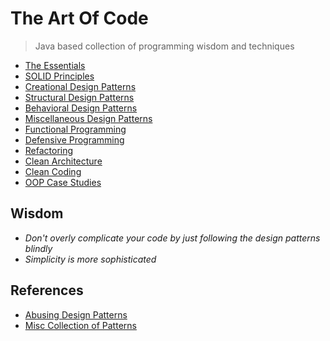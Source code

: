 # The Art Of Code

> Java based collection of programming wisdom and techniques

- [The Essentials](./design-pattern-essentials)
- [SOLID Principles](./solid-design-principles)
- [Creational Design Patterns](./creational-design-patterns)
- [Structural Design Patterns](./structural-design-patterns)
- [Behavioral Design Patterns](./behavorial-design-patterns)
- [Miscellaneous Design Patterns](./misc-design-patterns)
- [Functional Programming](./functional-patterns)
- [Defensive Programming](./defensive-principles)
- [Refactoring](./refactoring)
- [Clean Architecture](./clean-architecture)
- [Clean Coding](./clean-coding)
- [OOP Case Studies](./oop-case-studies)

## Wisdom

- _Don't overly complicate your code by just following the design patterns blindly_
- _Simplicity is more sophisticated_

## References

- [Abusing Design Patterns](http://blog.mynameismosh.com/productivity/dont-misuse-design-patterns/)
- [Misc Collection of Patterns](https://github.com/iluwatar/java-design-patterns)
